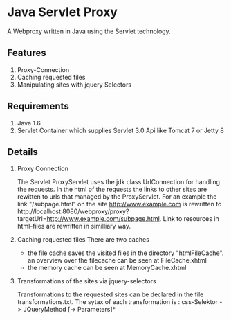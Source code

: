 Java Servlet Proxy
==================

A Webproxy written in Java using the Servlet technology.

Features
--------

1.    Proxy-Connection
2.    Caching requested files
3.    Manipulating sites with jquery Selectors


Requirements
------------

1.    Java 1.6
2.    Servlet Container which supplies Servlet 3.0 Api like Tomcat 7 or Jetty 8

Details
-----------

1.    Proxy Connection

      The Servlet ProxyServlet uses the jdk class UrlConnection for handling the requests. In the html of the requests the links to other sites are rewitten to urls that managed by the ProxyServlet. For an example the link "/subpage.html" on the site http://www.example.com is rewritten to http://localhost:8080/webproxy/proxy?targetUrl=http://www.example.com/subpage.html. Link to resources in html-files are rewritten in similliary way.

2.    Caching requested files
      There are two caches 
      * the file cache saves the visited files in the directory "htmlFileCache". an overview over the filecache can be seen at FileCache.xhtml
      * the memory cache can be seen at MemoryCache.xhtml

3.    Transformations of the sites via jquery-selectors
      
      Transformations to the requested sites can be declared in the file transformations.txt. The sytax of each transformation is : css-Selektor -> JQueryMethod [-> Parameters]*
     
